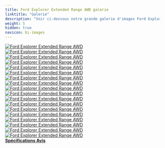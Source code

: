 ```yaml
---
title: Ford Explorer Extended Range AWD galerie
linktitle: "Galerie"
description: "Voir ci-dessous notre grande galerie d'images Ford Explorer Extended Range AWD. Cliquez sur les images pour les versions haute résolution."
weight: 5
hidden: true
navicon: bi-images
---
```

<!-- markdownlint-disable MD033 -->
<div class="row" id ="my-gallery">
	<div class="pswp-grid-item col-6 col-md-4">
		<a href="https://media.evkx.net/multimedia/models/ford/explorer/explorer_extended_range_awd/charging_1.jpg"
data-pswp-src="https://media.evkx.net/multimedia/models/ford/explorer/explorer_extended_range_awd/charging_1.jpg"
data-pswp-width="3000"
data-pswp-height="2000" 
target="_blank">
			<img src="https://media.evkx.net/multimedia/models/ford/explorer/explorer_extended_range_awd/charging_1_xst.jpg" alt="Ford Explorer Extended Range AWD" class="img-fluid " />
		</a>
	</div>
	<div class="pswp-grid-item col-6 col-md-4">
		<a href="https://media.evkx.net/multimedia/models/ford/explorer/explorer_extended_range_awd/charging_2.jpg"
data-pswp-src="https://media.evkx.net/multimedia/models/ford/explorer/explorer_extended_range_awd/charging_2.jpg"
data-pswp-width="3000"
data-pswp-height="2283" 
target="_blank">
			<img src="https://media.evkx.net/multimedia/models/ford/explorer/explorer_extended_range_awd/charging_2_xst.jpg" alt="Ford Explorer Extended Range AWD" class="img-fluid " />
		</a>
	</div>
	<div class="pswp-grid-item col-6 col-md-4">
		<a href="https://media.evkx.net/multimedia/models/ford/explorer/explorer_extended_range_awd/exterior_1.jpg"
data-pswp-src="https://media.evkx.net/multimedia/models/ford/explorer/explorer_extended_range_awd/exterior_1.jpg"
data-pswp-width="3000"
data-pswp-height="2199" 
target="_blank">
			<img src="https://media.evkx.net/multimedia/models/ford/explorer/explorer_extended_range_awd/exterior_1_xst.jpg" alt="Ford Explorer Extended Range AWD" class="img-fluid " />
		</a>
	</div>
	<div class="pswp-grid-item col-6 col-md-4">
		<a href="https://media.evkx.net/multimedia/models/ford/explorer/explorer_extended_range_awd/exterior_2.jpg"
data-pswp-src="https://media.evkx.net/multimedia/models/ford/explorer/explorer_extended_range_awd/exterior_2.jpg"
data-pswp-width="3000"
data-pswp-height="2250" 
target="_blank">
			<img src="https://media.evkx.net/multimedia/models/ford/explorer/explorer_extended_range_awd/exterior_2_xst.jpg" alt="Ford Explorer Extended Range AWD" class="img-fluid " />
		</a>
	</div>
	<div class="pswp-grid-item col-6 col-md-4">
		<a href="https://media.evkx.net/multimedia/models/ford/explorer/explorer_extended_range_awd/exterior_3.jpg"
data-pswp-src="https://media.evkx.net/multimedia/models/ford/explorer/explorer_extended_range_awd/exterior_3.jpg"
data-pswp-width="3000"
data-pswp-height="1696" 
target="_blank">
			<img src="https://media.evkx.net/multimedia/models/ford/explorer/explorer_extended_range_awd/exterior_3_xst.jpg" alt="Ford Explorer Extended Range AWD" class="img-fluid " />
		</a>
	</div>
	<div class="pswp-grid-item col-6 col-md-4">
		<a href="https://media.evkx.net/multimedia/models/ford/explorer/explorer_extended_range_awd/exterior_4.jpg"
data-pswp-src="https://media.evkx.net/multimedia/models/ford/explorer/explorer_extended_range_awd/exterior_4.jpg"
data-pswp-width="3000"
data-pswp-height="2193" 
target="_blank">
			<img src="https://media.evkx.net/multimedia/models/ford/explorer/explorer_extended_range_awd/exterior_4_xst.jpg" alt="Ford Explorer Extended Range AWD" class="img-fluid " />
		</a>
	</div>
	<div class="pswp-grid-item col-6 col-md-4">
		<a href="https://media.evkx.net/multimedia/models/ford/explorer/explorer_extended_range_awd/exterior_5.jpg"
data-pswp-src="https://media.evkx.net/multimedia/models/ford/explorer/explorer_extended_range_awd/exterior_5.jpg"
data-pswp-width="3000"
data-pswp-height="1506" 
target="_blank">
			<img src="https://media.evkx.net/multimedia/models/ford/explorer/explorer_extended_range_awd/exterior_5_xst.jpg" alt="Ford Explorer Extended Range AWD" class="img-fluid " />
		</a>
	</div>
	<div class="pswp-grid-item col-6 col-md-4">
		<a href="https://media.evkx.net/multimedia/models/ford/explorer/explorer_extended_range_awd/exterior_6.jpg"
data-pswp-src="https://media.evkx.net/multimedia/models/ford/explorer/explorer_extended_range_awd/exterior_6.jpg"
data-pswp-width="3000"
data-pswp-height="2250" 
target="_blank">
			<img src="https://media.evkx.net/multimedia/models/ford/explorer/explorer_extended_range_awd/exterior_6_xst.jpg" alt="Ford Explorer Extended Range AWD" class="img-fluid " />
		</a>
	</div>
	<div class="pswp-grid-item col-6 col-md-4">
		<a href="https://media.evkx.net/multimedia/models/ford/explorer/explorer_extended_range_awd/exterior_7.jpg"
data-pswp-src="https://media.evkx.net/multimedia/models/ford/explorer/explorer_extended_range_awd/exterior_7.jpg"
data-pswp-width="3000"
data-pswp-height="1632" 
target="_blank">
			<img src="https://media.evkx.net/multimedia/models/ford/explorer/explorer_extended_range_awd/exterior_7_xst.jpg" alt="Ford Explorer Extended Range AWD" class="img-fluid " />
		</a>
	</div>
	<div class="pswp-grid-item col-6 col-md-4">
		<a href="https://media.evkx.net/multimedia/models/ford/explorer/explorer_extended_range_awd/exterior_8.jpg"
data-pswp-src="https://media.evkx.net/multimedia/models/ford/explorer/explorer_extended_range_awd/exterior_8.jpg"
data-pswp-width="3000"
data-pswp-height="1537" 
target="_blank">
			<img src="https://media.evkx.net/multimedia/models/ford/explorer/explorer_extended_range_awd/exterior_8_xst.jpg" alt="Ford Explorer Extended Range AWD" class="img-fluid " />
		</a>
	</div>
	<div class="pswp-grid-item col-6 col-md-4">
		<a href="https://media.evkx.net/multimedia/models/ford/explorer/explorer_extended_range_awd/headlights_1.jpg"
data-pswp-src="https://media.evkx.net/multimedia/models/ford/explorer/explorer_extended_range_awd/headlights_1.jpg"
data-pswp-width="3000"
data-pswp-height="2250" 
target="_blank">
			<img src="https://media.evkx.net/multimedia/models/ford/explorer/explorer_extended_range_awd/headlights_1_xst.jpg" alt="Ford Explorer Extended Range AWD" class="img-fluid " />
		</a>
	</div>
	<div class="pswp-grid-item col-6 col-md-4">
		<a href="https://media.evkx.net/multimedia/models/ford/explorer/explorer_extended_range_awd/interior_1.jpg"
data-pswp-src="https://media.evkx.net/multimedia/models/ford/explorer/explorer_extended_range_awd/interior_1.jpg"
data-pswp-width="3000"
data-pswp-height="2250" 
target="_blank">
			<img src="https://media.evkx.net/multimedia/models/ford/explorer/explorer_extended_range_awd/interior_1_xst.jpg" alt="Ford Explorer Extended Range AWD" class="img-fluid " />
		</a>
	</div>
	<div class="pswp-grid-item col-6 col-md-4">
		<a href="https://media.evkx.net/multimedia/models/ford/explorer/explorer_extended_range_awd/main_1.jpg"
data-pswp-src="https://media.evkx.net/multimedia/models/ford/explorer/explorer_extended_range_awd/main_1.jpg"
data-pswp-width="3000"
data-pswp-height="1627" 
target="_blank">
			<img src="https://media.evkx.net/multimedia/models/ford/explorer/explorer_extended_range_awd/main_1_xst.jpg" alt="Ford Explorer Extended Range AWD" class="img-fluid " />
		</a>
	</div>
	<div class="pswp-grid-item col-6 col-md-4">
		<a href="https://media.evkx.net/multimedia/models/ford/explorer/explorer_extended_range_awd/rearlights_1.jpg"
data-pswp-src="https://media.evkx.net/multimedia/models/ford/explorer/explorer_extended_range_awd/rearlights_1.jpg"
data-pswp-width="3000"
data-pswp-height="4000" 
target="_blank">
			<img src="https://media.evkx.net/multimedia/models/ford/explorer/explorer_extended_range_awd/rearlights_1_xst.jpg" alt="Ford Explorer Extended Range AWD" class="img-fluid " />
		</a>
	</div>
	<div class="pswp-grid-item col-6 col-md-4">
		<a href="https://media.evkx.net/multimedia/models/ford/explorer/explorer_extended_range_awd/screens_1.jpg"
data-pswp-src="https://media.evkx.net/multimedia/models/ford/explorer/explorer_extended_range_awd/screens_1.jpg"
data-pswp-width="3000"
data-pswp-height="2250" 
target="_blank">
			<img src="https://media.evkx.net/multimedia/models/ford/explorer/explorer_extended_range_awd/screens_1_xst.jpg" alt="Ford Explorer Extended Range AWD" class="img-fluid " />
		</a>
	</div>
	<div class="pswp-grid-item col-6 col-md-4">
		<a href="https://media.evkx.net/multimedia/models/ford/explorer/explorer_extended_range_awd/screens_2.jpg"
data-pswp-src="https://media.evkx.net/multimedia/models/ford/explorer/explorer_extended_range_awd/screens_2.jpg"
data-pswp-width="3000"
data-pswp-height="4000" 
target="_blank">
			<img src="https://media.evkx.net/multimedia/models/ford/explorer/explorer_extended_range_awd/screens_2_xst.jpg" alt="Ford Explorer Extended Range AWD" class="img-fluid " />
		</a>
	</div>
	<div class="pswp-grid-item col-6 col-md-4">
		<a href="https://media.evkx.net/multimedia/models/ford/explorer/explorer_extended_range_awd/screens_3.jpg"
data-pswp-src="https://media.evkx.net/multimedia/models/ford/explorer/explorer_extended_range_awd/screens_3.jpg"
data-pswp-width="3000"
data-pswp-height="2250" 
target="_blank">
			<img src="https://media.evkx.net/multimedia/models/ford/explorer/explorer_extended_range_awd/screens_3_xst.jpg" alt="Ford Explorer Extended Range AWD" class="img-fluid " />
		</a>
	</div>
	<div class="pswp-grid-item col-6 col-md-4">
		<a href="https://media.evkx.net/multimedia/models/ford/explorer/explorer_extended_range_awd/wheels_1.jpg"
data-pswp-src="https://media.evkx.net/multimedia/models/ford/explorer/explorer_extended_range_awd/wheels_1.jpg"
data-pswp-width="3000"
data-pswp-height="4000" 
target="_blank">
			<img src="https://media.evkx.net/multimedia/models/ford/explorer/explorer_extended_range_awd/wheels_1_xst.jpg" alt="Ford Explorer Extended Range AWD" class="img-fluid " />
		</a>
	</div>
</div>
<script type="module">
  import PhotoSwipeLightbox from '/js/photoswipe-lightbox.esm.js';
    const lightbox = new PhotoSwipeLightbox({
       gallery: '#my-gallery',
        children: 'a',
        pswpModule: () => import('/js/photoswipe.esm.js')
    });
lightbox.init();
</script>
<div class="mt-3 mb-3">
<a href="../specifications/" class="text-decoration-none text-black">
<strong><i class="bi-arrow-left"></i> Spécifications </strong>
</a>
<a href="../reviews/" class="text-decoration-none text-black float-end">
<strong>Avis <i class="bi-arrow-right"></i></strong>
</a>
</div>

